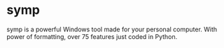 # symp
symp is a powerful Windows tool made for your personal computer. With power of formatting, over 75 features just coded in Python.
